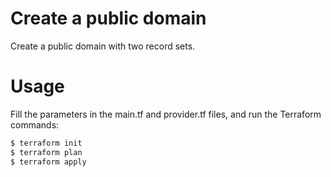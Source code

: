 # Create a public domain

Create a public domain with two record sets.

# Usage

Fill the parameters in the main.tf and provider.tf files, and run the Terraform commands:

```bash
$ terraform init
$ terraform plan
$ terraform apply
```